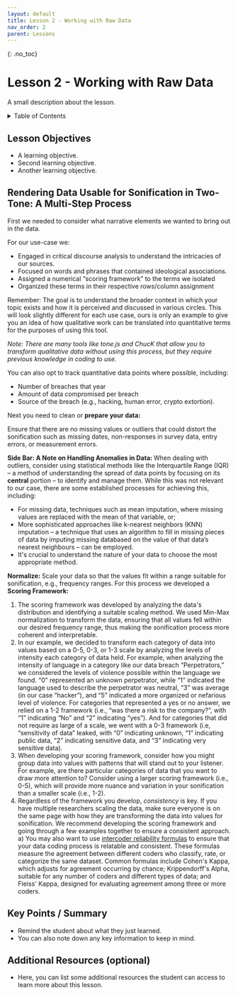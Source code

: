 ```yaml
---
layout: default
title: Lesson 2 - Working with Raw Data
nav_order: 2
parent: Lessons
---
```


{: .no_toc}  
# Lesson 2 - Working with Raw Data

A small description about the lesson.

<details markdown="block" class="toc">
  <summary>
    Table of Contents
  </summary>
  {: .text-delta }
- TOC
{:toc}
</details>

## Lesson Objectives
- A learning objective.
- Second learning objective.
- Another learning objective.


## Rendering Data Usable for Sonification in Two-Tone: A Multi-Step Process  

First we needed to consider what narrative elements we wanted to bring out in the data. 

For our use-case we: 

- Engaged in critical discourse analysis to understand the intricacies of our sources. 
- Focused on words and phrases that contained ideological associations. 
- Assigned a numerical “scoring framework” to the terms we isolated  
- Organized these terms in their respective rows/column assignment  

Remember: The goal is to understand the broader context in which your topic exists and how it is perceived and discussed in various circles. This will look slightly different for each use case, ours is only an example to give you an idea of how qualitative work can be translated into quantitative terms for the purposes of using this tool.  

<em> Note: There are many tools like tone.js and ChucK that allow you to transform qualitative data without using this process, but they require previous knowledge in coding to use. </em> 

You can also opt to track quantitative data points where possible, including:  
- Number of breaches that year 
- Amount of data compromised per breach 
- Source of the breach (e.g., hacking, human error, crypto extortion). 

Next you need to clean or <b> prepare your data: </b> 

Ensure that there are no missing values or outliers that could distort the sonification such as missing dates, non-responses in survey data, entry errors, or measurement errors. 

<b> Side Bar: A Note on Handling Anomalies in Data: </b> When dealing with outliers, consider using statistical methods like the Interquartile Range (IQR) – a method of understanding the spread of data points by focusing on its <b> central </b> portion – to identify and manage them. While this was not relevant to our case, there are some established processes for achieving this, including: 
- For missing data, techniques such as mean imputation, where missing values are replaced with the mean of that variable, or;  
- More sophisticated approaches like k-nearest neighbors (KNN) imputation – a technique that uses an algorithm to fill in missing pieces of data by imputing missing databased on the value of that data’s nearest neighbours – can be employed.  
- It's crucial to understand the nature of your data to choose the most appropriate method. 

<b> Normalize: </b> Scale your data so that the values fit within a range suitable for sonification, e.g., frequency ranges. For this process we developed a <b> Scoring Framework: </b> 

1) The scoring framework was developed by analyzing the data's distribution and identifying a suitable scaling method. We used Min-Max normalization to transform the data, ensuring that all values fell within our desired frequency range, thus making the sonification process more coherent and interpretable. 
2) In our example, we decided to transform each category of data into values based on a 0-5, 0-3, or 1-3 scale by analyzing the levels of intensity each category of data held. For example, when analyzing the intensity of language in a category like our data breach “Perpetrators,” we considered the levels of violence possible within the language we found. “0” represented an unknown perpetrator, while “1” indicated the language used to describe the perpetrator was neutral, “3” was average (in our case “hacker”), and “5” indicated a more organized or nefarious level of violence. For categories that represented a yes or no answer, we relied on a 1-2 framework (i.e., “was there a risk to the company?”, with “1” indicating “No” and “2” indicating “yes”). And for categories that did not require as large of a scale, we went with a 0-3 framework (i.e, “sensitivity of data” leaked, with “0” indicating unknown, “1” indicating public data, “2” indicating sensitive data, and “3” indicating very sensitive data).   
3) When developing your scoring framework, consider how you might group data into values with patterns that will stand out to your listener. For example, are there particular categories of data that you want to draw more attention to? Consider using a larger scoring framework (i.e., 0-5), which will provide more nuance and variation in your sonification than a smaller scale (i.e., 1-2).  
4) Regardless of the framework you develop, <em> consistency </em> is key. If you have multiple researchers scaling the data, make sure everyone is on the same page with how they are transforming the data into values for sonification. We recommend developing the scoring framework and going through a few examples together to ensure a consistent approach.  
a) You may also want to use <a href="https://dovetail.com/research/intercoder-reliability/" target="_blank" rel="noopener noreferrer">intercoder reliability formulas</a> to ensure that your data coding process is relatable and consistent. These formulas measure the agreement between different coders who classify, rate, or categorize the same dataset. Common formulas include Cohen's Kappa, which adjusts for agreement occurring by chance; Krippendorff's Alpha, suitable for any number of coders and different types of data; and Fleiss' Kappa, designed for evaluating agreement among three or more coders. 


## Key Points / Summary

- Remind the student about what they just learned.
- You can also note down any key information to keep in mind.

## Additional Resources (optional)

- Here, you can list some additional resources the student can access to learn more about this lesson.
